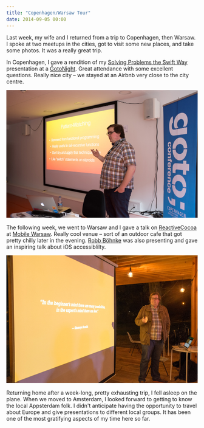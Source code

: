 ```yaml
---
title: "Copenhagen/Warsaw Tour"
date: 2014-09-05 00:00
---
```


<import><p>Last week, my wife and I returned from a trip to Copenhagen, then Warsaw. I spoke at two meetups in the cities, got to visit some new places, and take some photos. It was a really great trip. </p>

<!-- more -->

<p>In Copenhagen, I gave a rendition of my <a href="http://ashfurrow.com/blog/solving-problems-the-swift-way">Solving Problems the Swift Way</a> presentation at a <a href="https://secure.trifork.com/cph-2014/freeevent/index.jsp?eventOID=6461">GotoNight</a>. Great attendance with some excellent questions. Really nice city – we stayed at an Airbnb very close to the city centre. </p>
<img src="/img/import/blog/copenhagenwarsaw-tour/13228BFEEAB14B77B9D6C2ACBEF52CA2.jpg" class="img-responsive"><p>The following week, we went to Warsaw and I gave a talk on <a href="https://www.youtube.com/watch?v=TlgUWYrQ0sc">ReactiveCocoa</a> at <a href="http://mobile-warsaw.pl/">Mobile Warsaw</a>. Really cool venue – sort of an outdoor cafe that got pretty chilly later in the evening. <a href="tweetbot:///user_profile/ceterum_censeo">Robb Böhnke</a> was also presenting and gave an inspiring talk about iOS accessiblilty. </p>
<img src="/img/import/blog/copenhagenwarsaw-tour/DC7C1080615B4F91A3BAB9C194010BE2.jpg" class="img-responsive"><p>Returning home after a week-long, pretty exhausting trip, I fell asleep on the plane. When we moved to Amsterdam, I looked forward to getting to know the local Appsterdam folk. I didn't anticipate having the opportunity to travel about Europe and give presentations to different local groups. It has been one of the most gratifying aspects of my time here so far. </p></import>

